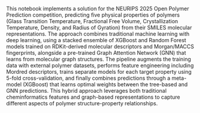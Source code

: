 This notebook implements a solution for the NEURIPS 2025 Open Polymer Prediction competition, predicting five physical properties of polymers (Glass Transition Temperature, Fractional Free Volume, Crystallization Temperature, Density, and Radius of Gyration) from their SMILES molecular representations. The approach combines traditional machine learning with deep learning, using a stacked ensemble of XGBoost and Random Forest models trained on RDKit-derived molecular descriptors and Morgan/MACCS fingerprints, alongside a pre-trained Graph Attention Network (GNN) that learns from molecular graph structures. The pipeline augments the training data with external polymer datasets, performs feature engineering including Mordred descriptors, trains separate models for each target property using 5-fold cross-validation, and finally combines predictions through a meta-model (XGBoost) that learns optimal weights between the tree-based and GNN predictions. This hybrid approach leverages both traditional cheminformatics features and graph-based representations to capture different aspects of polymer structure-property relationships.
